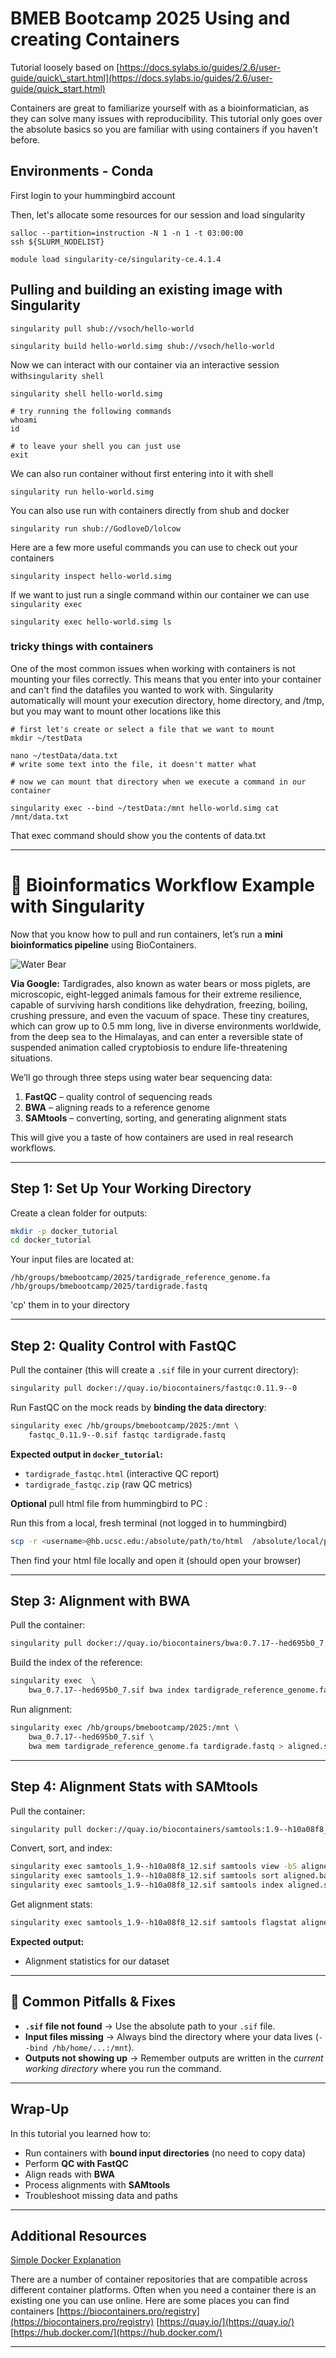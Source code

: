 # BMEB Bootcamp 2025 Using and creating Containers

Tutorial loosely based on [https://docs.sylabs.io/guides/2.6/user-guide/quick\_start.html](https://docs.sylabs.io/guides/2.6/user-guide/quick_start.html)

Containers are great to familiarize yourself with as a bioinformatician, as they can solve many issues with reproducibility. This tutorial only goes over the absolute basics so you are familiar with using containers if you haven't before.

## Environments - Conda

First login to your hummingbird account

Then, let's allocate some resources for our session and load singularity

```
salloc --partition=instruction -N 1 -n 1 -t 03:00:00 
ssh ${SLURM_NODELIST}

module load singularity-ce/singularity-ce.4.1.4
```

## Pulling and building an existing image with Singularity

```
singularity pull shub://vsoch/hello-world 

singularity build hello-world.simg shub://vsoch/hello-world
```

Now we can interact with our container via an interactive session with`singularity shell`

```
singularity shell hello-world.simg

# try running the following commands 
whoami
id

# to leave your shell you can just use 
exit
```

We can also run container without first entering into it with shell

```
singularity run hello-world.simg
```

You can also use run with containers directly from shub and docker

```
singularity run shub://GodloveD/lolcow
```

Here are a few more useful commands you can use to check out your containers

```
singularity inspect hello-world.simg
```

If we want to just run a single command within our container we can use `singularity exec`

```
singularity exec hello-world.simg ls
```

### tricky things with containers

One of the most common issues when working with containers is not mounting your files correctly. This means that you enter into your container and can't find the datafiles you wanted to work with. Singularity automatically will mount your execution directory, home directory, and /tmp, but you may want to mount other locations like this

```
# first let's create or select a file that we want to mount
mkdir ~/testData

nano ~/testData/data.txt
# write some text into the file, it doesn't matter what 

# now we can mount that directory when we execute a command in our container 

singularity exec --bind ~/testData:/mnt hello-world.simg cat /mnt/data.txt
```

That exec command should show you the contents of data.txt


---

# 🧬 Bioinformatics Workflow Example with Singularity

Now that you know how to pull and run containers, let’s run a **mini bioinformatics pipeline** using BioContainers.

![Water Bear](3511.jpg.webp)

**Via Google:** Tardigrades, also known as water bears or moss piglets, are microscopic, eight-legged animals famous for their extreme resilience, capable of surviving harsh conditions like dehydration, freezing, boiling, crushing pressure, and even the vacuum of space. These tiny creatures, which can grow up to 0.5 mm long, live in diverse environments worldwide, from the deep sea to the Himalayas, and can enter a reversible state of suspended animation called cryptobiosis to endure life-threatening situations. 


We’ll go through three steps using water bear sequencing data:

1. **FastQC** – quality control of sequencing reads
2. **BWA** – aligning reads to a reference genome
3. **SAMtools** – converting, sorting, and generating alignment stats

This will give you a taste of how containers are used in real research workflows.

---

## Step 1: Set Up Your Working Directory

Create a clean folder for outputs:

```bash
mkdir -p docker_tutorial
cd docker_tutorial
```

Your input files are located at:

```
/hb/groups/bmebootcamp/2025/tardigrade_reference_genome.fa
/hb/groups/bmebootcamp/2025/tardigrade.fastq
```

'cp' them in to your directory 


---

## Step 2: Quality Control with FastQC

Pull the container (this will create a `.sif` file in your current directory):

```bash
singularity pull docker://quay.io/biocontainers/fastqc:0.11.9--0
```

Run FastQC on the mock reads by **binding the data directory**:

```bash
singularity exec /hb/groups/bmebootcamp/2025:/mnt \
    fastqc_0.11.9--0.sif fastqc tardigrade.fastq
```

**Expected output in `docker_tutorial`:**

* `tardigrade_fastqc.html` (interactive QC report)
* `tardigrade_fastqc.zip` (raw QC metrics)

**Optional** pull html file from hummingbird to PC :

Run this from a local, fresh terminal (not logged in to hummingbird) 

```bash
scp -r <username>@hb.ucsc.edu:/absolute/path/to/html  /absolute/local/path/to/save/location 
```

Then find your html file locally and open it (should open your browser)

---

## Step 3: Alignment with BWA

Pull the container:

```bash
singularity pull docker://quay.io/biocontainers/bwa:0.7.17--hed695b0_7
```

Build the index of the reference:

```bash
singularity exec  \
    bwa_0.7.17--hed695b0_7.sif bwa index tardigrade_reference_genome.fa
```

Run alignment:

```bash
singularity exec /hb/groups/bmebootcamp/2025:/mnt \
    bwa_0.7.17--hed695b0_7.sif \
    bwa mem tardigrade_reference_genome.fa tardigrade.fastq > aligned.sam
```

---

## Step 4: Alignment Stats with SAMtools

Pull the container:

```bash
singularity pull docker://quay.io/biocontainers/samtools:1.9--h10a08f8_12
```

Convert, sort, and index:

```bash
singularity exec samtools_1.9--h10a08f8_12.sif samtools view -bS aligned.sam > aligned.bam
singularity exec samtools_1.9--h10a08f8_12.sif samtools sort aligned.bam -o aligned.sorted.bam
singularity exec samtools_1.9--h10a08f8_12.sif samtools index aligned.sorted.bam
```

Get alignment stats:

```bash
singularity exec samtools_1.9--h10a08f8_12.sif samtools flagstat aligned.sorted.bam
```

**Expected output:**

- Alignment statistics for our dataset

---

## 🔧 Common Pitfalls & Fixes

* **`.sif` file not found** → Use the absolute path to your `.sif` file.
* **Input files missing** → Always bind the directory where your data lives (`--bind /hb/home/...:/mnt`).
* **Outputs not showing up** → Remember outputs are written in the *current working directory* where you run the command.

---

## Wrap-Up

In this tutorial you learned how to:

* Run containers with **bound input directories** (no need to copy data)
* Perform **QC with FastQC**
* Align reads with **BWA**
* Process alignments with **SAMtools**
* Troubleshoot missing data and paths

---

## Additional Resources 

[Simple Docker Explanation](https://www.reddit.com/r/docker/comments/keq9el/please_someone_explain_docker_to_me_like_i_am_an/) 

There are a number of container repositories that are compatible across different container platforms. Often when you need a container there is an existing one you can use online. Here are some places you can find containers [https://biocontainers.pro/registry](https://biocontainers.pro/registry) [https://quay.io/](https://quay.io/) [https://hub.docker.com/](https://hub.docker.com/) 

---

